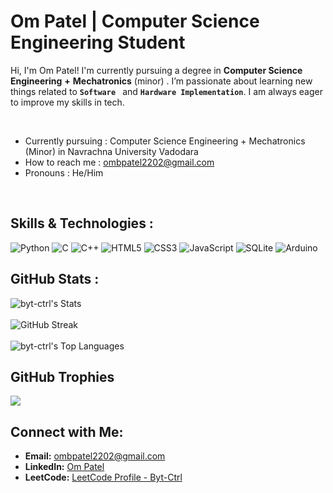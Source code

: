 #  Om Patel | Computer Science Engineering Student 

Hi, I'm Om Patel! I'm currently pursuing a degree in **Computer Science Engineering** **+** **Mechatronics** (minor) . I’m passionate about learning new things related to **`Software `** and **`Hardware Implementation`**. I am always eager to improve my skills in tech.

<br>

-  Currently pursuing : Computer Science Engineering + Mechatronics (Minor) in Navrachna University Vadodara
-  How to reach me : ombpatel2202@gmail.com
-  Pronouns : He/Him

<br>

##  Skills & Technologies :
![Python](https://img.shields.io/badge/python-3670A0?style=for-the-badge&logo=python&logoColor=ffdd54)
![C](https://img.shields.io/badge/c-%2300599C.svg?style=for-the-badge&logo=c&logoColor=white)
![C++](https://img.shields.io/badge/c++-%2300599C.svg?style=for-the-badge&logo=c%2B%2B&logoColor=white)
![HTML5](https://img.shields.io/badge/html5-%23E34F26.svg?style=for-the-badge&logo=html5&logoColor=white)
![CSS3](https://img.shields.io/badge/css3-%231572B6.svg?style=for-the-badge&logo=css3&logoColor=white)
![JavaScript](https://img.shields.io/badge/javascript-%23323330.svg?style=for-the-badge&logo=javascript&logoColor=%23F7DF1E)
![SQLite](https://img.shields.io/badge/sqlite-%2307405e.svg?style=for-the-badge&logo=sqlite&logoColor=white)
![Arduino](https://img.shields.io/badge/-Arduino-00979D?style=for-the-badge&logo=Arduino&logoColor=white)


## GitHub Stats :
![byt-ctrl's Stats](https://github-readme-stats.vercel.app/api?username=byt-ctrl&theme=dark&show_icons=true&hide_border=true&count_private=true)<br/><br/>
![GitHub Streak](https://github-readme-streak-stats.herokuapp.com/?user=byt-ctrl&theme=dark&hide_border=true)
<br/><br/>
![byt-ctrl's Top Languages](https://github-readme-stats.vercel.app/api/top-langs/?username=byt-ctrl&theme=dark&show_icons=true&hide_border=true&layout=compact)
<br/>


##  GitHub Trophies
![](https://github-profile-trophy.vercel.app/?username=byt-ctrl&theme=radical&no-frame=false&no-bg=true&margin-w=4)
<br/>
## Connect with Me:
- **Email:** [ombpatel2202@gmail.com](mailto:ombpatel2202@gmail.com)
- **LinkedIn:** [Om Patel](https://www.linkedin.com/in/om-patel-byt-ctrl)
- **LeetCode:** [LeetCode Profile - Byt-Ctrl](https://leetcode.com/u/byt-ctrl/)




